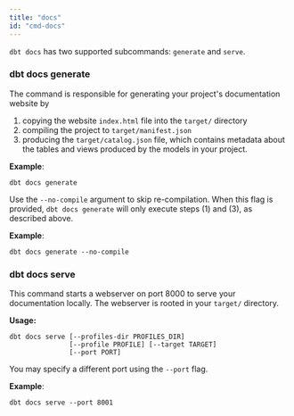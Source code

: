 ```yaml
---
title: "docs"
id: "cmd-docs"
---
```


`dbt docs` has two supported subcommands: `generate` and `serve`.

### dbt docs generate

The command is responsible for generating your project's documentation website by

1. copying the website `index.html` file into the `target/` directory 
2. compiling the project to `target/manifest.json`
3. producing the `target/catalog.json` file, which contains metadata about the tables and views produced by the models in your project.

**Example**:
```
dbt docs generate
```

Use the `--no-compile` argument to skip re-compilation. When this flag is provided, `dbt docs generate` will only execute steps (1) and (3), as described above.

**Example**:
```
dbt docs generate --no-compile
```

### dbt docs serve
This command starts a webserver on port 8000 to serve your documentation locally. The webserver is rooted in your `target/` directory.

**Usage:**
```
dbt docs serve [--profiles-dir PROFILES_DIR]
               [--profile PROFILE] [--target TARGET]
               [--port PORT]
```

You may specify a different port using the `--port` flag.

**Example**:
```
dbt docs serve --port 8001
```
